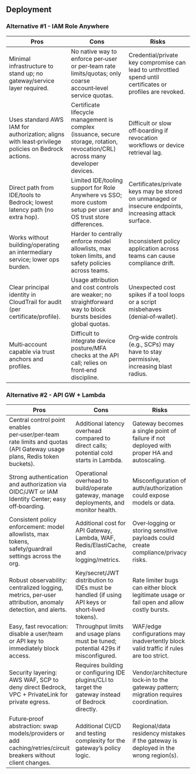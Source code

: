 ## Deployment

### Alternative #1 - IAM Role Anywhere

| Pros | Cons | Risks |
| ---- | ---- | ----- |
| Minimal infrastructure to stand up; no gateway/service layer required. | No native way to enforce per‑user or per‑team rate limits/quotas; only coarse account‑level service quotas. | Credential/private key compromise can lead to unthrottled spend until certificates or profiles are revoked. |
| Uses standard AWS IAM for authorization; aligns with least‑privilege policies on Bedrock actions. | Certificate lifecycle management is complex (issuance, secure storage, rotation, revocation/CRL) across many developer devices. | Difficult or slow off‑boarding if revocation workflows or device retrieval lag. |
| Direct path from IDE/tools to Bedrock; lowest latency path (no extra hop). | Limited IDE/tooling support for Role Anywhere vs SSO; more custom setup per user and OS trust store differences. | Certificates/private keys may be stored on unmanaged or insecure endpoints, increasing attack surface. |
| Works without building/operating an intermediary service; lower ops burden. | Harder to centrally enforce model allowlists, max token limits, and safety policies across teams. | Inconsistent policy application across teams can cause compliance drift. |
| Clear principal identity in CloudTrail for audit (per certificate/profile). | Usage attribution and cost controls are weaker; no straightforward way to block bursts besides global quotas. | Unexpected cost spikes if a tool loops or a script misbehaves (denial‑of‑wallet). |
| Multi‑account capable via trust anchors and profiles. | Difficult to integrate device posture/MFA checks at the API call; relies on front‑end discipline. | Org‑wide controls (e.g., SCPs) may have to stay permissive, increasing blast radius. |

### Alternative #2 - API GW + Lambda

| Pros | Cons | Risks |
| ---- | ---- | ----- |
| Central control point enables per‑user/per‑team rate limits and quotas (API Gateway usage plans, Redis token buckets). | Additional latency overhead compared to direct calls; potential cold starts in Lambda. | Gateway becomes a single point of failure if not deployed with proper HA and autoscaling. |
| Strong authentication and authorization via OIDC/JWT or IAM Identity Center; easy off‑boarding. | Operational overhead to build/operate gateway, manage deployments, and monitor health. | Misconfiguration of auth/authorization could expose models or data. |
| Consistent policy enforcement: model allowlists, max tokens, safety/guardrail settings across the org. | Additional cost for API Gateway, Lambda, WAF, Redis/ElastiCache, and logging/metrics. | Over‑logging or storing sensitive payloads could create compliance/privacy risks. |
| Robust observability: centralized logging, metrics, per‑user attribution, anomaly detection, and alerts. | Key/secret/JWT distribution to IDEs must be handled (if using API keys or short‑lived tokens). | Rate limiter bugs can either block legitimate usage or fail open and allow costly bursts. |
| Easy, fast revocation: disable a user/team or API key to immediately block access. | Throughput limits and usage plans must be tuned; potential 429s if misconfigured. | WAF/edge configurations may inadvertently block valid traffic if rules are too strict. |
| Security layering: AWS WAF, SCP to deny direct Bedrock, VPC + PrivateLink for private egress. | Requires building or configuring IDE plugins/CLI to target the gateway instead of Bedrock directly. | Vendor/architecture lock‑in to the gateway pattern; migration requires coordination. |
| Future‑proof abstraction: swap models/providers or add caching/retries/circuit breakers without client changes. | Additional CI/CD and testing complexity for the gateway’s policy logic. | Regional/data residency mistakes if the gateway is deployed in the wrong region(s). |

